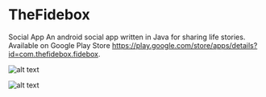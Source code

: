# TheFidebox
Social App
An android social app written in Java for sharing life stories. Available on Google Play Store https://play.google.com/store/apps/details?id=com.thefidebox.fidebox.

![alt text](https://firebasestorage.googleapis.com/v0/b/quotation-b50b3.appspot.com/o/fidebox1.webp?alt=media&token=48ee8014-a8d7-4f8b-b49d-941c37ec5675)






![alt text](https://firebasestorage.googleapis.com/v0/b/quotation-b50b3.appspot.com/o/fidebox3.webp?alt=media&token=4c868f06-5744-4be9-bf17-8a96fe88b12e)
